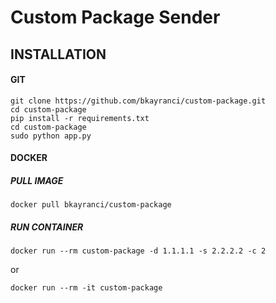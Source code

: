 # Custom Package Sender

## INSTALLATION
#### GIT
```
git clone https://github.com/bkayranci/custom-package.git
cd custom-package
pip install -r requirements.txt
cd custom-package
sudo python app.py
```

#### DOCKER
##### PULL IMAGE
```
docker pull bkayranci/custom-package
```
##### RUN CONTAINER
```
docker run --rm custom-package -d 1.1.1.1 -s 2.2.2.2 -c 2
```
or
```
docker run --rm -it custom-package
```
